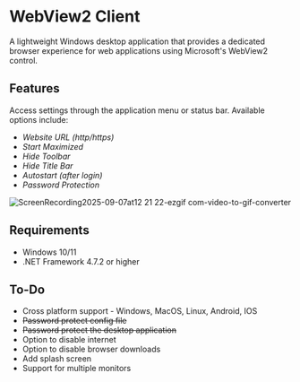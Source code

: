# WebView2 Client

A lightweight Windows desktop application that provides a dedicated browser experience for web applications using Microsoft's WebView2 control.

## Features

Access settings through the application menu or status bar. Available options include:

- *Website URL (http/https)*
- *Start Maximized*
- *Hide Toolbar*
- *Hide Title Bar*
- *Autostart (after login)*
- *Password Protection*

![ScreenRecording2025-09-07at12 21 22-ezgif com-video-to-gif-converter](https://github.com/user-attachments/assets/b7c6ad07-f76e-45de-99aa-db6b38fe372a)

## Requirements

- Windows 10/11
- .NET Framework 4.7.2 or higher

## To-Do

* Cross platform support - Windows, MacOS, Linux, Android, IOS
* ~~Password protect config file~~
* ~~Password protect the desktop application~~
* Option to disable internet
* Option to disable browser downloads
* Add splash screen
* Support for multiple monitors
